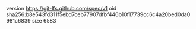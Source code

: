 version https://git-lfs.github.com/spec/v1
oid sha256:b8e543fd311f5ebd7ceb77907dfbf446b10f17739cc6c4a20bed0da0981c6839
size 6583
